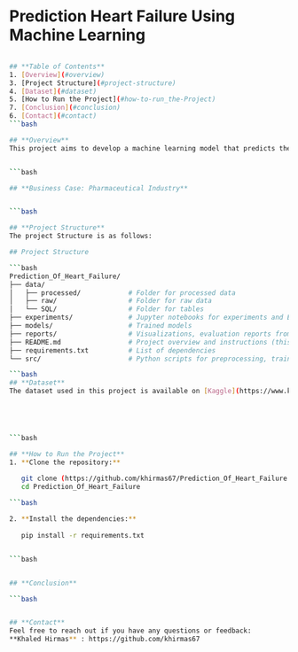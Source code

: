 # **Prediction Heart Failure Using Machine Learning**
```bash

## **Table of Contents**  
1. [Overview](#overview)  
3. [Project Structure](#project-structure)  
4. [Dataset](#dataset)  
5. [How to Run the Project](#how-to-run_the-Project)  
7. [Conclusion](#conclusion) 
6. [Contact](#contact) 
```bash

## **Overview**
This project aims to develop a machine learning model that predicts the risk of heart failure using patient data


```bash

## **Business Case: Pharmaceutical Industry**


```bash

## **Project Structure**
The project Structure is as follows:

## Project Structure

```bash
Prediction_Of_Heart_Failure/
├── data/
│   ├── processed/            # Folder for processed data
│   ├── raw/                  # Folder for raw data
│   └── SQL/                  # Folder for tables
├── experiments/              # Jupyter notebooks for experiments and EDA
├── models/                   # Trained models 
├── reports/                  # Visualizations, evaluation reports from EDA and model performance
├── README.md                 # Project overview and instructions (this file)
├── requirements.txt          # List of dependencies
└── src/                      # Python scripts for preprocessing, training, and evaluation

```bash
## **Dataset**
The dataset used in this project is available on [Kaggle](https://www.kaggle.com/datasets/fedesoriano/heart-failure-prediction). It contains **299 samples** with **13 clinical features**, including:





```bash

## **How to Run the Project**
1. **Clone the repository:**

   git clone (https://github.com/khirmas67/Prediction_Of_Heart_Failure.git)
   cd Prediction_Of_Heart_Failure
   
```bash

2. **Install the dependencies:**
   
   pip install -r requirements.txt


```bash


## **Conclusion**

```bash


## **Contact**
Feel free to reach out if you have any questions or feedback:  
**Khaled Hirmas** : https://github.com/khirmas67

   
